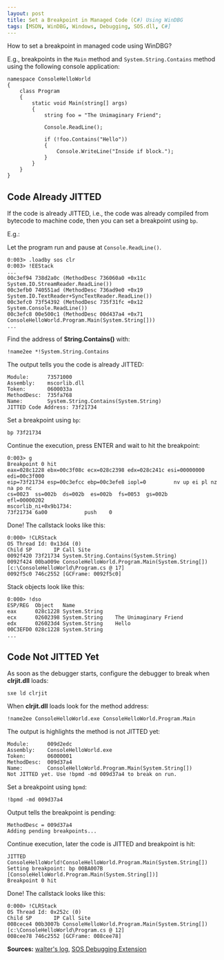 ```yaml
---
layout: post
title: Set a Breakpoint in Managed Code (C#) Using WinDBG
tags: [MSDN, WinDBG, Windows, Debugging, SOS.dll, C#]
---
```


How to set a breakpoint in managed code using WinDBG?

E.g., breakpoints in the `Main` method and `System.String.Contains` method using the following console application:

    namespace ConsoleHelloWorld
    {
        class Program
        {
            static void Main(string[] args)
            {
                string foo = "The Unimaginary Friend";

                Console.ReadLine();

                if (!foo.Contains("Hello"))
                {
                    Console.WriteLine("Inside if block.");
                }
            }
        }
    }

## Code Already JITTED

If the code is already JITTED, i.e., the code was already compiled from bytecode to machine code, then you can set a breakpoint using `bp`.

E.g.:

Let the program run and pause at `Console.ReadLine()`.

    0:003> .loadby sos clr
    0:003> !EEStack
    ...
    00c3ef94 738d2a0c (MethodDesc 736060a0 +0x11c System.IO.StreamReader.ReadLine())
    00c3efb0 740551ad (MethodDesc 736ad9e0 +0x19 System.IO.TextReader+SyncTextReader.ReadLine())
    00c3efc0 73f54392 (MethodDesc 735f31fc +0x12 System.Console.ReadLine())
    00c3efc8 00e500c1 (MethodDesc 00d437a4 +0x71 ConsoleHelloWorld.Program.Main(System.String[]))
    ...

Find the address of **String.Contains()** with:

    !name2ee *!System.String.Contains

The output tells you the code is already JITTED:

    Module:      73571000
    Assembly:    mscorlib.dll
    Token:       0600033a
    MethodDesc:  735fa768
    Name:        System.String.Contains(System.String)
    JITTED Code Address: 73f21734

Set a breakpoint using `bp`:

    bp 73f21734

Continue the execution, press ENTER and wait to hit the breakpoint:

    0:003> g
    Breakpoint 0 hit
    eax=028c1228 ebx=00c3f08c ecx=028c2398 edx=028c241c esi=00000000 edi=00c3f000
    eip=73f21734 esp=00c3efcc ebp=00c3efe8 iopl=0         nv up ei pl nz na po nc
    cs=0023  ss=002b  ds=002b  es=002b  fs=0053  gs=002b             efl=00000202
    mscorlib_ni+0x9b1734:
    73f21734 6a00            push    0

Done! The callstack looks like this:

    0:000> !CLRStack
    OS Thread Id: 0x13d4 (0)
    Child SP       IP Call Site
    0092f420 73f21734 System.String.Contains(System.String)
    0092f424 00ba009e ConsoleHelloWorld.Program.Main(System.String[]) [c:\ConsoleHelloWorld\Program.cs @ 17]
    0092f5c0 746c2552 [GCFrame: 0092f5c0] 

Stack objects look like this:

    0:000> !dso
    ESP/REG  Object   Name
    eax      028c1228 System.String    
    ecx      02602398 System.String    The Unimaginary Friend
    edx      026023d4 System.String    Hello
    00C3EFD0 028c1228 System.String
    ...

## Code Not JITTED Yet 

As soon as the debugger starts, configure the debugger to break when **clrjit.dll** loads:

    sxe ld clrjit

When **clrjit.dll** loads look for the method address:

    !name2ee ConsoleHelloWorld.exe ConsoleHelloWorld.Program.Main

The output is highlights the method is not JITTED yet:

    Module:      009d2edc
    Assembly:    ConsoleHelloWorld.exe
    Token:       06000001
    MethodDesc:  009d37a4
    Name:        ConsoleHelloWorld.Program.Main(System.String[])
    Not JITTED yet. Use !bpmd -md 009d37a4 to break on run.

Set a breakpoint using `bpmd`:

    !bpmd -md 009d37a4 

Output tells the breakpoint is pending:

    MethodDesc = 009d37a4
    Adding pending breakpoints...

Continue execution, later the code is JITTED and breakpoint is hit:

    JITTED ConsoleHelloWorld!ConsoleHelloWorld.Program.Main(System.String[])
    Setting breakpoint: bp 00BA007B [ConsoleHelloWorld.Program.Main(System.String[])]
    Breakpoint 0 hit

Done! The callstack looks like this:

    0:000> !CLRStack
    OS Thread Id: 0x252c (0)
    Child SP       IP Call Site
    008cece4 00b3007b ConsoleHelloWorld.Program.Main(System.String[]) [c:\ConsoleHelloWorld\Program.cs @ 12]
    008cee78 746c2552 [GCFrame: 008cee78] 

**Sources:** [walter's log][walterslog], [SOS Debugging Extension][SOS.dll]



[walterslog]:http://walterslog.blogspot.com/2010/06/setting-breakpoint-in-windbg-at.html
[SOS.dll]:https://msdn.microsoft.com/en-us/library/bb190764(v=vs.110).aspx
